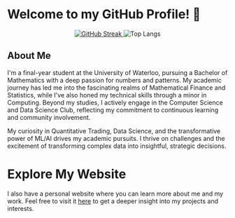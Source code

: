 # Welcome to my GitHub Profile! 👋

<p align="center">
  <a href="https://git.io/streak-stats">
    <img alt="GitHub Streak" src="http://github-readme-streak-stats.herokuapp.com?user=AK-Khan02&theme=dark&background=000000" />
  </a>
  <img alt="Top Langs" src="https://github-readme-stats.vercel.app/api/top-langs/?username=AK-Khan02&hide_progress=true&theme=dark" />
</p>


## About Me

I'm a final-year student at the University of Waterloo, pursuing a Bachelor of Mathematics with a deep passion for numbers and patterns. My academic journey has led me into the fascinating realms of Mathematical Finance and Statistics, while I've also honed my technical skills through a minor in Computing. Beyond my studies, I actively engage in the Computer Science and Data Science Club, reflecting my commitment to continuous learning and community involvement.

My curiosity in Quantitative Trading, Data Science, and the transformative power of ML/AI drives my academic pursuits. I thrive on challenges and the excitement of transforming complex data into insightful, strategic decisions.

# Explore My Website

I also have a personal website where you can learn more about me and my work. Feel free to visit it [here](https://ak-khan02.github.io/) to get a deeper insight into my projects and interests.

